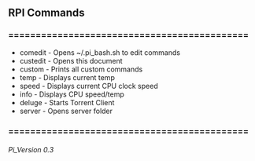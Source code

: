 ## RPI Commands
### ============================================
 - comedit - Opens ~/.pi_bash.sh to edit commands                                                                                                                                 
 - custedit - Opens this document                                                                                                                                             
 - custom - Prints all custom commands                                                                                                                                      
 - temp - Displays current temp                                                                                                                                             
 - speed - Displays current CPU clock speed                                                                                                                                 
 - info - Displays CPU speed/temp                                                                                                                                           
 - deluge - Starts Torrent Client                                                                                                                                             
 - server - Opens server folder 
### ============================================

###### Pi_Version 0.3

